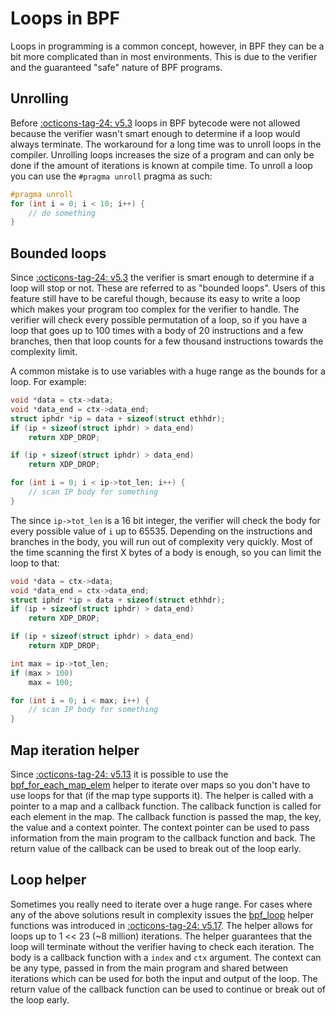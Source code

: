 # Loops in BPF

Loops in programming is a common concept, however, in BPF they can be a bit more complicated than in most environments. This is due to the verifier and the guaranteed "safe" nature of BPF programs. 

## Unrolling

Before [:octicons-tag-24: v5.3](https://github.com/torvalds/linux/commit/2589726d12a1b12eaaa93c7f1ea64287e383c7a5) loops in BPF bytecode were not allowed because the verifier wasn't smart enough to determine if a loop would always terminate. The workaround for a long time was to unroll loops in the compiler. Unrolling loops increases the size of a program and can only be done if the amount of iterations is known at compile time. To unroll a loop you can use the `#pragma unroll` pragma as such:

```c
#pragma unroll
for (int i = 0; i < 10; i++) {
    // do something
}
```

## Bounded loops

Since [:octicons-tag-24: v5.3](https://github.com/torvalds/linux/commit/2589726d12a1b12eaaa93c7f1ea64287e383c7a5) the verifier is smart enough to determine if a loop will stop or not. These are referred to as "bounded loops". Users of this feature still have to be careful though, because its easy to write a loop which makes your program too complex for the verifier to handle. The verifier will check every possible permutation of a loop, so if you have a loop that goes up to 100 times with a body of 20 instructions and a few branches, then that loop counts for a few thousand instructions towards the complexity limit.

A common mistake is to use variables with a huge range as the bounds for a loop. For example:

```c
void *data = ctx->data;
void *data_end = ctx->data_end;
struct iphdr *ip = data + sizeof(struct ethhdr);
if (ip + sizeof(struct iphdr) > data_end)
    return XDP_DROP;

if (ip + sizeof(struct iphdr) > data_end)
    return XDP_DROP;

for (int i = 0; i < ip->tot_len; i++) {
    // scan IP body for something
}
```

The since `ip->tot_len` is a 16 bit integer, the verifier will check the body for every possible value of `i` up to 65535. Depending on the instructions and branches in the body, you will run out of complexity very quickly. Most of the time scanning the first X bytes of a body is enough, so you can limit the loop to that:

```c
void *data = ctx->data;
void *data_end = ctx->data_end;
struct iphdr *ip = data + sizeof(struct ethhdr);
if (ip + sizeof(struct iphdr) > data_end)
    return XDP_DROP;

if (ip + sizeof(struct iphdr) > data_end)
    return XDP_DROP;

int max = ip->tot_len;
if (max > 100)
    max = 100;

for (int i = 0; i < max; i++) {
    // scan IP body for something
}
```

## Map iteration helper

Since [:octicons-tag-24: v5.13](https://github.com/torvalds/linux/commit/69c087ba6225b574afb6e505b72cb75242a3d844) it is possible to use the [bpf_for_each_map_elem](../helper-function/bpf_for_each_map_elem.md) helper to iterate over maps so you don't have to use loops for that (if the map type supports it). The helper is called with a pointer to a map and a callback function. The callback function is called for each element in the map. The callback function is passed the map, the key, the value and a context pointer. The context pointer can be used to pass information from the main program to the callback function and back. The return value of the callback can be used to break out of the loop early.

## Loop helper

Sometimes you really need to iterate over a huge range. For cases where any of the above solutions result in complexity issues the [bpf_loop](../helper-function/bpf_loop.md) helper functions was introduced in [:octicons-tag-24: v5.17](https://github.com/torvalds/linux/commit/e6f2dd0f80674e9d5960337b3e9c2a242441b326). The helper allows for loops up to 1 << 23 (~8 million) iterations. The helper guarantees that the loop will terminate without the verifier having to check each iteration. The body is a callback function with a `index` and `ctx` argument. The context can be any type, passed in from the main program and shared between iterations which can be used for both the input and output of the loop. The return value of the callback function can be used to continue or break out of the loop early.
